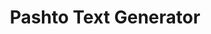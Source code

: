 ---
title: Pashto Text Generator
description: A modern **Android app** built with **Jetpack Compose, MVVM architecture, and Koin DI** that generates Pashto sentences for various use cases. This application is designed to help learners, students, and developers understand Pashto sentence structures and text generation logic.
image: /PashtoTextGen/tree/main/screenshots/screen1.png
technologies:
  - Jetpack Compose
  - Kotlin
  - MVVM
  - Coroutines
  - Koin
  - Material 3
GitHub: https://github.com/waliafghan22/PashtoTextGen/releases/tag/1.0.alpha
Demo: https://github.com/waliafghan22/PashtoTextGen
---